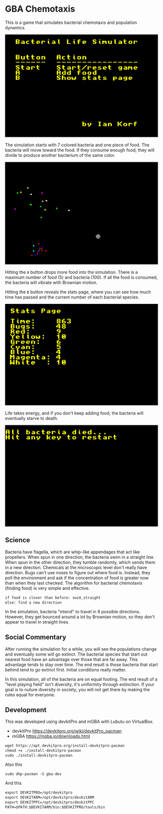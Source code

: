 GBA Chemotaxis
==============

This is a game that simulates bacterial chemotaxis and population dynamics.

![Main Menu](start.png)

The simulation starts with 7 colored bacteria and one piece of food. The
bacteria will move toward the food. If they consume enough food, they will
divide to produce another bacterium of the same color.

![Game Play](game.png)

Hitting the `A` button drops more food into the simulation. There is a maximum
number of food (5) and bacteria (100). If all the food is consumed, the
bacteria will vibrate with Brownian motion.

Hitting the `B` button reveals the stats page, where you can see how much time
has passed and the current number of each bacterial species.

![Stats Page](stats.png)

Life takes energy, and if you don't keep adding food, the bacteria will
eventually starve to death.

![End Game](end.png)

## Science ##

Bacteria have flagella, which are whip-like appendages that act like
propellers. When spun in one direction, the bacteria swim in a straight line.
When spun in the other direction, they tumble randomly, which sends them in a
new direction. Chemicals at the microscopic level don't really have direction.
Bugs can't use noses to figure out where food is. Instead, they poll the
environment and ask if the concentration of food is greater now than when they
last checked. The algorithm for bacterial chemotaxis (finding food) is very
simple and effective.

```
if food is closer than before: swim_straight
else: find a new direction
```

In the simulation, bacteria "intend" to travel in 8 possible directions.
However, they get bounced around a lot by Brownian motion, so they don't appear
to travel in straight lines.

## Social Commentary ##

After running the simulation for a while, you will see the populations change
and eventually some will go extinct. The bacterial species that start out
nearest food have an advantage over those that are far away. This advantage
tends to stay over time. The end result is those bacteria that start behind
tend to go extinct first. Initial conditions really matter.

In this simulation, all of the bacteria are on equal footing. The end result of
a "level playing field" isn't diversity, it's uniformity through extinction. If
your goal is to nuture diversity in society, you will not get there by making
the rules equal for everyone.

## Development ##

This was developed using devkitPro and mGBA with Lubutu on VirtualBox.

+ devkitPro https://devkitpro.org/wiki/devkitPro_pacman
+ mGBA https://mgba.io/downloads.html

```
wget https://apt.devkitpro.org/install-devkitpro-pacman
chmod +x ./install-devkitpro-pacman
sudo ./install-devkitpro-pacman
```

Also this

```
sudo dkp-pacman -S gba-dev
```

And this

```
export DEVKITPRO=/opt/devkitpro
export DEVKITARM=/opt/devkitpro/devkitARM
export DEVKITPPC=/opt/devkitpro/devkitPPC
PATH=$PATH:$DEVKITARM/bin:$DEVKITPRO/tools/bin
```

